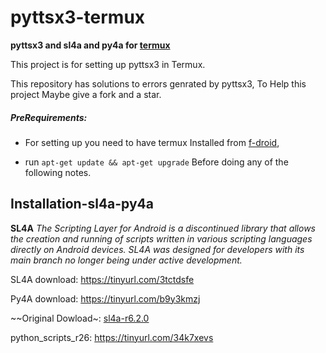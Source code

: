 # pyttsx3-termux
**pyttsx3 and sl4a and py4a for [termux](https://wiki.termux.com)**

This project is for setting up pyttsx3 in 
Termux.

This repository has solutions to errors genrated 
by pyttsx3, To Help this project Maybe 
give a fork and a star.

##### PreRequirements:

- For setting up you need to have termux 
Installed from [f-droid](https://f-droid.org/),

- run `apt-get update && apt-get upgrade`
Before doing any of the following notes.

## Installation-sl4a-py4a

**SL4A**
*The Scripting Layer for Android is a 
discontinued library that allows the creation 
and running of scripts written in various 
scripting languages directly on Android devices. SL4A was 
designed for developers with its main branch 
no longer being under active development.*

SL4A download:
https://tinyurl.com/3tctdsfe

Py4A download:
https://tinyurl.com/b9y3kmzj

~~Original Dowload~:
[sl4a-r6.2.0](https://github.com/kuri65536/sl4a/releases/download/6.2.0/sl4a-r6.2.0-armv7-debug.apk)

python_scripts_r26:
https://tinyurl.com/34k7xevs
